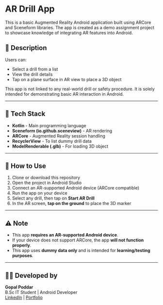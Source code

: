 # AR Drill App

This is a basic Augmented Reality Android application built using ARCore and Sceneform libraries. The app is created as a demo assignment project to showcase knowledge of integrating AR features into Android.

## 📱 Description

Users can:
- Select a drill from a list
- View the drill details
- Tap on a plane surface in AR view to place a 3D object

This app is not linked to any real-world drill or safety procedure. It is solely intended for demonstrating basic AR interaction in Android.

---

## 🧰 Tech Stack

- **Kotlin** - Main programming language  
- **Sceneform (io.github.sceneview)** - AR rendering  
- **ARCore** - Augmented Reality session handling  
- **RecyclerView** - To list dummy drill data  
- **ModelRenderable (.glb)** - For loading 3D object  

---

## 🚀 How to Use

1. Clone or download this repository
2. Open the project in Android Studio
3. Connect an AR-supported Android device (ARCore compatible)
4. Run the app on your device
5. Select any drill, then tap on **Start AR Drill**
6. In the AR screen, **tap on the ground** to place the 3D marker

---

## ⚠️ Note

- This app **requires an AR-supported Android device**.
- If your device does not support ARCore, the app **will not function properly**.
- This app uses **dummy data only** and is intended for **learning/testing purposes**.

---

## 🧑‍💻 Developed by

**Gopal Poddar**  
B.Sc IT Student | Android Developer  
[LinkedIn](https://linkedin.com/in/gopalpoddar4) | [Portfolio](https://gopalpoddar4.github.io/Gopal-Portfolio/)
